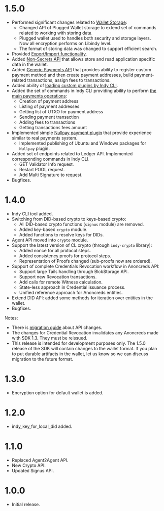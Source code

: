 # 1.5.0

* Performed significant changes related to [Wallet Storage](https://github.com/hyperledger/indy-sdk/tree/master/doc/design/003-wallet-storage):
    * Changed API of Plugged Wallet storage to extend set of commands related to working with storing data. 
    * Plugged wallet used to handles both security and storage layers. Now all encryption performs on Libindy level. 
    * The format of storing data was changed to support efficient search.
* Provided [Export/Import functionality](https://github.com/hyperledger/indy-sdk/tree/master/doc/design/009-wallet-export-import).
* Added [Non-Secrets API](https://github.com/hyperledger/indy-sdk/tree/master/doc/design/003-wallet-storage#non-secrets-api) that allows store and read application specific data in the wallet.
* Added [Generic Payments API](https://github.com/hyperledger/indy-sdk/tree/master/doc/design/004-payment-interface#payment-method-api) that provides ability to register custom payment method 
and then create payment addresses, build payment-related transactions, assign fees to transactions.
* Added ability of [loading custom plugins by Indy CLI](https://github.com/hyperledger/indy-sdk/tree/master/doc/design/006-cli-plugins).
* Added the set of commands in Indy CLI providing ability to perform [the main payments operations](https://github.com/hyperledger/indy-sdk/tree/master/doc/design/007-cli-payments):
  * Creation of payment address
  * Listing of payment addresses
  * Getting list of UTXO for payment address
  * Sending payment transaction
  * Adding fees to transactions
  * Getting transactions fees amount
* Implemented simple [Nullpay payment plugin](https://github.com/hyperledger/indy-sdk/tree/master/libnullpay) that provide experience similar to real payments system.
  * Implemented publishing of Ubuntu and Windows packages for `Nullpay` plugin.
* Added set of endpoints related to Ledger API. Implemented corresponding commands in Indy CLI. 
    * GET Validator Info request.
    * Restart POOL request.
    * Add Multi Signature to request.
* Bugfixes.

# 1.4.0

* Indy CLI tool added.
* Switching from DID-based crypto to keys-based crypto:
  * All DID-based crypto functions (`signus` module) are removed.
  * Added key-based `crypto` module.
  * Added functions to resolve keys for DIDs.
* Agent API moved into `crypto` module.
* Support the latest version of CL crypto (through `indy-crypto` library):
  * Added nonce for all protocol steps.
  * Added consistency proofs for protocol steps.
  * Representation of Proofs changed (sub-proofs now are ordered).
* Support of complete Credentials Revocation workflow in Anoncreds API:
  * Support large Tails handling through BlobStorage API.
  * Support new Revocation transactions.
  * Add calls for remote Witness calculation.
  * State-less approach in Credential issuance process.
  * Unified reference approach for Anoncreds entities.
* Extend DID API: added some methods for iteration over entities in the wallet. 
* Bugfixes.

Notes:
* There is [migration guide](doc/migration-guide.md) about API changes.
* The changes for Credential Revocation invalidates any Anoncreds made with SDK 1.3. They must be reissued.
* This release is intended for development purposes only. The 1.5.0 release of the SDK will contain changes to the wallet format. If you plan to put durable artifacts in the wallet, let us know so we can discuss migration to the future format.

# 1.3.0

* Encryption option for default wallet is added.

# 1.2.0

* indy_key_for_local_did added.

# 1.1.0

* Replaced Agent2Agent API.
* New Crypto API.
* Updated Signus API.

# 1.0.0

* Initial release.
